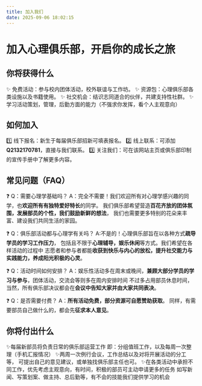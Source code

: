 ```yaml
---
title: 加入我们
date: 2025-09-06 18:02:15
---
```

# 加入心理俱乐部，开启你的成长之旅
## 你将获得什么
✨ 免费活动：参与校内团体活动，校外联谊与工作坊。
✨ 资源包：心理俱乐部各类设施以及书籍使用。
✨ 社交机会：结识志同道合的伙伴，共建支持性社群。
✨ 学习活动策划，管理，后勤方面的能力（不强求你发挥，看个人主观意向）
## 如何加入
1️⃣ 线下报名：新生于每届俱乐部招新可填表报名。
2️⃣ 线上联系：可添加**Q2132170781**，直接与我们联系。
3️⃣ 关注我们：可在该网站主页或俱乐部印制的宣传手册中了解更多内容。
## 常见问题（FAQ）
❓ Q：需要心理学基础吗？
A：完全不需要！我们欢迎所有对心理学感兴趣的同学，也**欢迎所有有独特爱好特长**的同学。
我们俱乐部希望营造**百花齐放的团体氛围，发展部员的个性，我们鼓励新鲜的想法**，
我们也需要更多特别的花朵来丰富、建设我们共同生活的家园。

❓ Q：俱乐部活动都与心理学有关吗？
A:不是的！心理俱乐部旨在以各种方式**疏导学员的学习工作压力**，
包括且不限于**心理辅导，娱乐休闲**等方式。我们希望在各样活动的过程中
志愿者和参与者都能**收获到快乐与内心的放松，提升社交能力与实践能力，养成阳光积极的心灵**。

❓ Q：活动时间如何安排？
A：娱乐性活动多在周末或晚间，**兼顾大部分学员的学习与参与**，团体活动，交流会等则多在周内安排时间
不过多占用部员休息时间，当然，所有俱乐部决议都会在**会议中告知大家并由大家共同表决**。

❓ Q：是否需要付费？
A：**所有活动免费，部分资源可自愿赞助获取**。
同样，有需要部员自己做什么的，都会先**征求本人意见**。
## 你将付出什么
✨每届新部员将负责日常的俱乐部运营工作
即：分组值班工作，以及每周一次整理（手机汇报情况）
✨两周一次例行会议，工作总结以及对将开展活动的分工等，
可提出自己的意见建议，或单独找俱乐部主任也可。
✨在各类活动中承担不同工作，优先考虑主观意向，有时间，积极的部员可主动申请更多的任务
如写新闻、写策划案、做主持、总后勤等，有不会的技能我们提供学习的机会